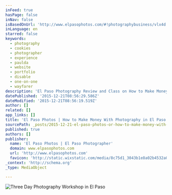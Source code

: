 ```yaml
---
inFeed: true
hasPage: false
inNav: false
isBasedOnUrl: 'http://www.elpasophotos.com/#!photographybusiness/vlx4d'
inLanguage: en
starred: false
keywords:
  - photography
  - cookies
  - photographer
  - experience
  - paulda
  - website
  - portfolio
  - disable
  - one-on-one
  - wayfarer
description: 'El Paso Photography Review and Class on How to Make Money With Photography in El Paso. Taught by Professional Photographer and Best Selling Author, Mark Paulda'
datePublished: '2015-12-21T08:56:29.586Z'
dateModified: '2015-12-21T08:56:19.519Z'
author: []
related: []
app_links: []
title: 'El Paso Photos | How to Make Money With Photography in El Paso'
sourcePath: _posts/2015-12-21-el-paso-photos-or-how-to-make-money-with-photography-in-el-pa.md
published: true
authors: []
publisher:
  name: 'El Paso Photos | El Paso Photographer'
  domain: www.elpasophotos.com
  url: 'http://www.elpasophotos.com'
  favicon: 'http://static.wixstatic.com/media/8c75d1_3043b1e8a02b4532a078985fc7188468.gif/v1/fill/w_16%2Ch_16%2Clg_1/8c75d1_3043b1e8a02b4532a078985fc7188468.gif'
_context: 'http://schema.org'
_type: MediaObject

---
```

![Three Day Photography Workshop in El Paso](https://s3-us-west-2.amazonaws.com/the-grid-img/p/3e4153a016be70e4ea1f1c98e23cdc03843fa422.jpg)